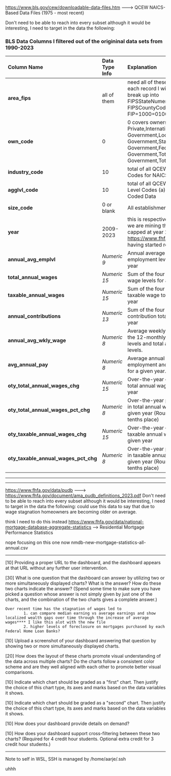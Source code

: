 



https://www.bls.gov/cew/downloadable-data-files.htm ---> QCEW NAICS-Based Data Files (1975 - most recent)


Don't need to be able to reach into every subset although it would be interesting, I need to target in the data the following:

### BLS Data Columns I filtered out of the origininal data sets from 1990-2023
Column Name | Data Type Info | Explanation
| :------- | :------ | :--- |
| **area_fips**| all of them | need all of these along with each record I will target, need to break up into FIPSStateNumericCode and FIPSCountyCode. Ex FIP=1000=01000=Aalabama |
| **own_code**| 0 | 0 covers ownership for all Private,International Government,Local Government,State Government,Federal Government,Total Government,Total U.I. Covered 
| **industry_code**| 10|total of all QCEW Ownership Codes for NAICS Coded Data | 
| **agglvl_code**|  10|  total of all QCEW Aggregation Level Codes (a) for NAICS Coded Data | 
| **size_code**|  0 or blank| All establishment sizes |
| **year**|  2009-2023|  this is respective of each year we are mining the data for- capped at year 2009 due to https://www.fhfa.gov/data/pudb having started recording this |
| **annual_avg_emplvl** | *Numeric 9*| Annual average of monthly employment levels for a given year |
| **total_annual_wages** | *Numeric 15* | Sum of the four quarterly total wage levels for a given year |
| **taxable_annual_wages** | *Numeric 15* | Sum of the four quarterly total taxable wage totals for a given year |
| **annual_contributions** | *Numeric 13* | Sum of the four quarterly contribution totals for a given year
| **annual_avg_wkly_wage** | *Numeric 8* | Average weekly wage based on the 12-monthly employment levels and total annual wage levels.
| **avg_annual_pay** | *Numeric 8* | Average annual pay based on employment and wage levels for a given year.
| **oty_total_annual_wages_chg** | *Numeric 15* | Over-the-year change in the total annual wages for a given year
| **oty_total_annual_wages_pct_chg** | *Numeric 8* | Over-the-year percent change in total annual wages for a given year (Rounded to the tenths place)
| **oty_taxable_annual_wages_chg** |*Numeric 15* |Over-the-year change in taxable annual wages for a given year
| **oty_taxable_annual_wages_pct_chg**| *Numeric 8* |Over-the-year percent change in taxable annual wages for a given year (Rounded to the tenths place)|



--------------------------------------------------------------------------------------------------------------------------------------------------------------------------------------------------------------



  




--------------------------------------------------------------------------------------------------------------------------------------------------------------------------------------------------------------
https://www.fhfa.gov/data/pudb ---> https://www.fhfa.gov/document/ama_pudb_definitions_2023.pdf
Don't need to be able to reach into every subset although it would be interesting, I need to target in the data the following:
could use this data to say that due to wage stagnation homeowners are becoming older on average.


think I need to do this instead
https://www.fhfa.gov/data/national-mortgage-database-aggregate-statistics --> Res​idential Mort​gage Performance Statistics	




nope focusing on this one now
nmdb-new-mortgage-statistics-all-annual.csv




-------------------------------------------------------------------------------------------------------------------------------------------------------------------------------------------------------------- 





[10] Providing a proper URL to the dashboard, and the dashboard appears at that URL without any further user intervention.

[30] What is one question that the dashboard can answer by utilizing two or more simultaneously displayed charts? What is the answer? How do these two charts indicate the answer? (Spend some time to make sure you have picked a question whose answer is not simply given by just one of the charts, and the combination of the two charts gives a complete answer.)

	Over recent time has the stagnation of wages led to 
			1. can compare median earning vs average earnings and show localized wealth gaps over time through the increase of average wages**** I like this alot with the new file 
			2. higher levels of foreclosure on mortgages purchased by each Federal Home Loan Banks?

[10] Upload a screenshot of your dashboard answering that question by showing two or more simultaneously displayed charts.

[20] How does the layout of these charts promote visual understanding of the data across multiple charts? Do the charts follow a consistent color scheme and are they well aligned with each other to promote better visual comparisons.

[10] Indicate which chart should be graded as a "first" chart. Then justify the choice of this chart type, its axes and marks based on the data variables it shows.

[10] Indicate which chart should be graded as a "second" chart. Then justify the choice of this chart type, its axes and marks based on the data variables it shows.

[10] How does your dashboard provide details on demand?

[10] How does your dashboard support cross-filtering between these two charts?  (Required for 4 credit hour students. Optional extra credit for 3 credit hour students.)




















----------------------------------------------------------------------------------------------------------------------------------------
Note to self in WSL, SSH is managed by /home/aarje/.ssh 


uhhh